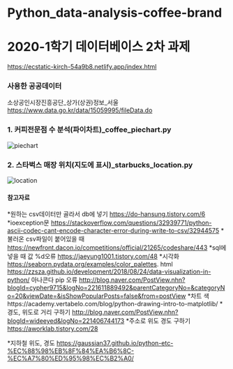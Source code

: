 # Python_data-analysis-coffee-brand
# 2020-1학기 데이터베이스 2차 과제
https://ecstatic-kirch-54a9b8.netlify.app/index.html
### 사용한 공공데이터
소상공인시장진흥공단_상가(상권)정보_서울
https://www.data.go.kr/data/15059995/fileData.do
### 1. 커피전문점 수 분석(파이차트)_coffee_piechart.py
![piechart](https://user-images.githubusercontent.com/62414035/84531415-8d092680-ad1f-11ea-8918-ffa75bf00fa6.png)
### 2. 스타벅스 매장 위치(지도에 표시)_starbucks_location.py
![location](https://user-images.githubusercontent.com/62414035/84531603-cd68a480-ad1f-11ea-9ba7-ddaf8c859bdd.PNG)

#### 참고자료
*원하는 csv데이터만 골라서 db에 넣기 
https://do-hansung.tistory.com/6 
*ioexception문 
https://stackoverflow.com/questions/32939771/python-ascii-codec-cant-encode-character-error-during-write-to-csv/32944575 
*불러온 csv파일이 붙어있을 때 
https://newfront.dacon.io/competitions/official/21265/codeshare/443 
*sql에 넣을 때 값 %d오류 
https://jaeyung1001.tistory.com/48 
*시각화
https://seaborn.pydata.org/examples/color_palettes. 
html https://zzsza.github.io/development/2018/08/24/data-visualization-in-python/ 
아나콘다 pip 오류 
http://blog.naver.com/PostView.nhn?blogId=cypher9715&logNo=221611889492&parentCategoryNo=&categoryNo=20&viewDate=&isShowPopularPosts=false&from=postView 
*차트 색https://academy.vertabelo.com/blog/python-drawing-intro-to-matplotlib/ 
*경도, 위도로 거리 구하기 
http://blog.naver.com/PostView.nhn?blogId=wideeyed&logNo=221406744173 
*주소로 위도 경도 구하기 
https://aworklab.tistory.com/28 

*지하철 위도, 경도 
https://gaussian37.github.io/python-etc-%EC%88%98%EB%8F%84%EA%B6%8C-%EC%A7%80%ED%95%98%EC%B2%A0/
